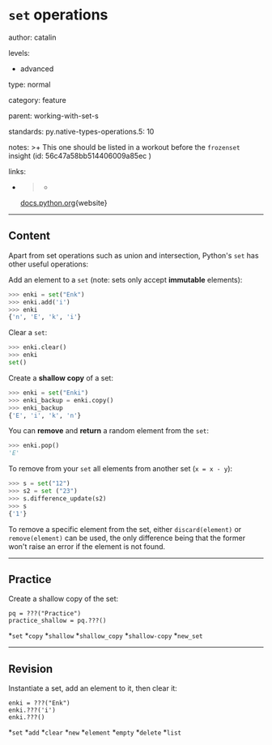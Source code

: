 # `set` operations
author: catalin

levels:

  - advanced

type: normal

category: feature

parent: working-with-set-s

standards:
  py.native-types-operations.5: 10

notes: >+
  This one should be listed in a workout before the `frozenset` insight (id:
  56c47a58bb514406009a85ec )

links:

  - >-
    [docs.python.org](https://docs.python.org/3.5/library/stdtypes.html#set-types-set-frozenset){website}

---
## Content

Apart from set operations such as union and intersection, Python's `set` has other useful operations:

Add an element to a `set` (note: sets only accept **immutable** elements):
```python
>>> enki = set("Enk")
>>> enki.add('i')
>>> enki
{'n', 'E', 'k', 'i'}

```
Clear a `set`:
```python
>>> enki.clear()
>>> enki
set()
```
Create a **shallow copy** of a set:
```python
>>> enki = set("Enki")
>>> enki_backup = enki.copy()
>>> enki_backup
{'E', 'i', 'k', 'n'}
```

You can **remove** and **return** a random element from the `set`:
```python
>>> enki.pop()
'E'
```

To remove from your `set` all elements from another set (`x = x - y`):
```python
>>> s = set("12")
>>> s2 = set ("23")
>>> s.difference_update(s2)
>>> s
{'1'}
```
To remove a specific element from the set, either `discard(element)` or `remove(element)` can be used, the only difference being that the former won't raise an error if the element is not found.

---
## Practice

Create a shallow copy of the set:

```
pq = ???("Practice")
practice_shallow = pq.???()
```
*`set`
*`copy`
*`shallow`
*`shallow_copy`
*`shallow-copy`
*`new_set`

---
## Revision

Instantiate a set, add an element to it, then clear it:

```
enki = ???("Enk")
enki.???('i')
enki.???()
```

*`set`
*`add`
*`clear`
*`new`
*`element`
*`empty`
*`delete`
*`list`
